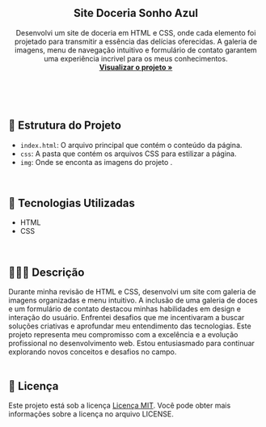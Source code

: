 <div align="center">

  <h2 align="center">Site Doceria Sonho Azul</h2>

  <p align="center">
Desenvolvi um site de doceria em HTML e CSS, onde cada elemento foi projetado para transmitir a essência das delícias oferecidas. A galeria de imagens, menu de navegação intuitivo e formulário de contato garantem uma experiência incrivel para os meus conhecimentos.    <br />
    <a href="https://moniquecarvalho.github.io/formulario-com-validacao/"><strong>Visualizar o projeto »</strong></a>
    <br />
    <br />
  </p>
</div>
<br />
<br />

## 📂 Estrutura do Projeto

- `index.html`: O arquivo principal que contém o conteúdo da página.
- `css`: A pasta que contém os arquivos CSS para estilizar a página.
- `img`: Onde se enconta as imagens do projeto .
<br />

## 🚀 Tecnologias Utilizadas

* HTML
* CSS
<br />

## 👩🏽‍💻  Descrição

  Durante minha revisão de HTML e CSS, desenvolvi um site com galeria de imagens organizadas e menu intuitivo. A inclusão de uma galeria de doces e um formulário de contato destacou minhas habilidades em design e interação do usuário. Enfrentei desafios que me incentivaram a buscar soluções criativas e aprofundar meu entendimento das tecnologias. Este projeto representa meu compromisso com a excelência e a evolução profissional no desenvolvimento web. Estou entusiasmado para continuar explorando novos conceitos e desafios no campo.
<br />
<br />

## 📝 Licença

Este projeto está sob a licença  [Licença MIT](license.md). Você pode obter mais informações sobre a licença no arquivo LICENSE.
<br />
<br />
